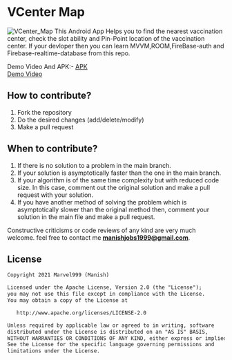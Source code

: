 # VCenter Map
![VCenter_Map](https://user-images.githubusercontent.com/43094705/121630208-5bde4600-ca9a-11eb-97f6-1743fa8c79d1.png)
This Android App Helps you to find the nearest vaccination center, check the slot ability and Pin-Point location of the vaccination center. If your devloper then 
you can learn MVVM,ROOM,FireBase-auth and Firebase-realtime-database from this repo.

Demo Video And APK:-
[APK](https://github.com/Marvel999/VCenter-Map/raw/master/app/release/app-release.apk)         
[Demo Video](https://drive.google.com/file/d/1JPonpt0dlBII5pbf2faxQCPuQPiWpIja/view?usp=sharing)

## How to contribute?

1. Fork the repository 
2. Do the desired changes (add/delete/modify)
3. Make a pull request

## When to contribute?

1. If there is no solution to a problem in the main branch.
2. If your solution is asymptotically faster than the one in the main branch.
3. If your algorithm is of the same time complexity but with reduced code size. In this case, comment out the original solution and make a pull request with your solution.
4. If you have another method of solving the problem which is asymptotically slower than the original method then, comment your solution in the main file and make a pull request.

Constructive criticisms or code reviews of any kind are very much welcome.
feel free to contact me **manishjobs1999@gmail.com**.


## License
```xml
Copyright 2021 Marvel999 (Manish)

Licensed under the Apache License, Version 2.0 (the "License");
you may not use this file except in compliance with the License.
You may obtain a copy of the License at

   http://www.apache.org/licenses/LICENSE-2.0

Unless required by applicable law or agreed to in writing, software
distributed under the License is distributed on an "AS IS" BASIS,
WITHOUT WARRANTIES OR CONDITIONS OF ANY KIND, either express or implied.
See the License for the specific language governing permissions and
limitations under the License.
```



